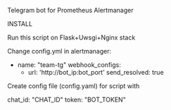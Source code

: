 Telegram bot for Prometheus Alertmanager



INSTALL

Run this script on Flask+Uwsgi+Nginx stack

Change config.yml in alertmanager:

- name: "team-tg"
  webhook_configs:
  - url: 'http://bot_ip:bot_port'
    send_resolved: true


Create config file (config.yaml) for script with

chat_id: "CHAT_ID"
token: "BOT_TOKEN"


